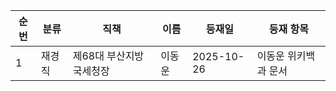 | 순번 | 분류 | 직책 | 이름 | 등재일 | 등재 항목 | 
|------|------|------|------|------|------|
| 1 | 재경직 |제68대 부산지방국세청장 | 이동운 | 2025-10-26 | 이동운 위키백과 문서 |
